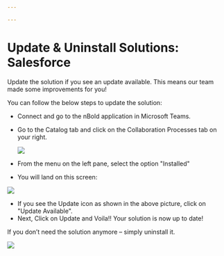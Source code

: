 ```yaml
---

---
```

# Update & Uninstall Solutions: Salesforce

Update the solution if you see an update available. This means our team made some improvements for you!

You can follow the below steps to update the solution:

* Connect and go to the nBold application in Microsoft Teams.
* Go to the Catalog tab and click on the Collaboration Processes tab on your right.

    
  ![](/media/screenshot-2022-11-07-at-15-52-01.png)
* From the menu on the left pane, select the option "Installed"
* You will land on this screen:

![](/media/screenshot-2022-11-10-at-13-16-35.png)

* If you see the Update icon as shown in the above picture, click on "Update Available".
* Next, Click on Update and Voila!! Your solution is now up to date!

If you don’t need the solution anymore – simply uninstall it.

![](/media/screenshot-2022-11-10-at-13-18-05.png)